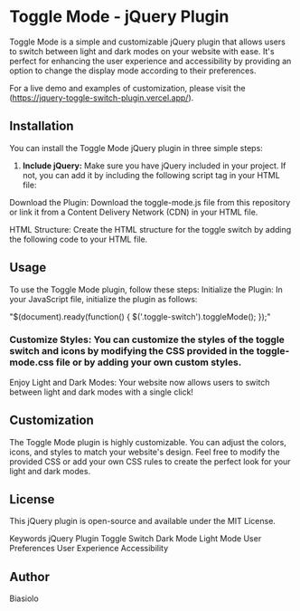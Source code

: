 # Toggle Mode - jQuery Plugin

Toggle Mode is a simple and customizable jQuery plugin that allows users to switch between light and dark modes on your website with ease. It's perfect for enhancing the user experience and accessibility by providing an option to change the display mode according to their preferences.

For a live demo and examples of customization, please visit the (https://jquery-toggle-switch-plugin.vercel.app/).

## Installation

You can install the Toggle Mode jQuery plugin in three simple steps:

1. **Include jQuery:** Make sure you have jQuery included in your project. If not, you can add it by including the following script tag in your HTML file:
<script src="https://code.jquery.com/jquery-3.7.1.min.js"></script>

Download the Plugin: Download the toggle-mode.js file from this repository or link it from a Content Delivery Network (CDN) in your HTML file.
<script src="toggle-mode.js"></script>
HTML Structure: Create the HTML structure for the toggle switch by adding the following code to your HTML file.

## Usage
To use the Toggle Mode plugin, follow these steps:
Initialize the Plugin: In your JavaScript file, initialize the plugin as follows:

"$(document).ready(function() {
    $('.toggle-switch').toggleMode();
});"

### Customize Styles: You can customize the styles of the toggle switch and icons by modifying the CSS provided in the toggle-mode.css file or by adding your own custom styles.

Enjoy Light and Dark Modes: Your website now allows users to switch between light and dark modes with a single click!

## Customization
The Toggle Mode plugin is highly customizable. You can adjust the colors, icons, and styles to match your website's design. Feel free to modify the provided CSS or add your own CSS rules to create the perfect look for your light and dark modes.

## License
This jQuery plugin is open-source and available under the MIT License.

Keywords
jQuery
Plugin
Toggle Switch
Dark Mode
Light Mode
User Preferences
User Experience
Accessibility

## Author
Biasiolo
